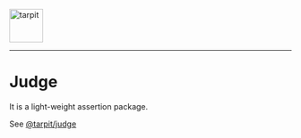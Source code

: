 <p>
    <a href="https://www.tarpit.cc">
        <img src="https://www.tarpit.cc/assets/tarpit.svg" alt="tarpit" height="60">
    </a>
</p>

---

# Judge

It is a light-weight assertion package.

See [@tarpit/judge](https://www.tarpit.cc/apis/judge)
